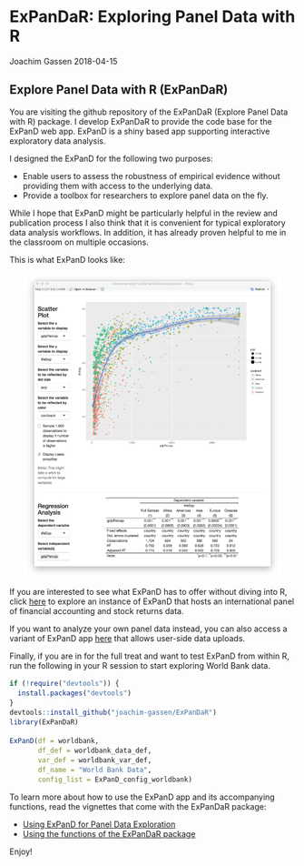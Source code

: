 ExPanDaR: Exploring Panel Data with R
================
Joachim Gassen
2018-04-15

Explore Panel Data with R (ExPanDaR)
------------------------------------

You are visiting the github repository of the ExPanDaR (Explore Panel Data with R) package. I develop ExPanDaR to provide the code base for the ExPanD web app. ExPanD is a shiny based app supporting interactive exploratory data analysis.

I designed the ExPanD for the following two purposes:

-   Enable users to assess the robustness of empirical evidence without providing them with access to the underlying data.
-   Provide a toolbox for researchers to explore panel data on the fly.

While I hope that ExPanD might be particularly helpful in the review and publication process I also think that it is convenient for typical exploratory data analysis workflows. In addition, it has already proven helpful to me in the classroom on multiple occasions.

This is what ExPanD looks like:

<img src="vignettes/figures/ExPanD_simple_03.png" width="90%" style="display: block; margin: auto;" />

If you are interested to see what ExPanD has to offer without diving into R, click [here](https://jgassen.shinyapps.io/expand/) to explore an instance of ExPanD that hosts an international panel of financial accounting and stock returns data.

If you want to analyze your own panel data instead, you can also access a variant of ExPanD app [here](https://jgassen.shinyapps.io/expand/) that allows user-side data uploads.

Finally, if you are in for the full treat and want to test ExPanD from within R, run the following in your R session to start exploring World Bank data.

``` r
if (!require("devtools")) {
  install.packages("devtools")
}
devtools::install_github("joachim-gassen/ExPanDaR")
library(ExPanDaR)

ExPanD(df = worldbank,  
       df_def = worldbank_data_def, 
       var_def = worldbank_var_def,
       df_name = "World Bank Data",
       config_list = ExPanD_config_worldbank)
```

To learn more about how to use the ExPanD app and its accompanying functions, read the vignettes that come with the ExPanDaR package:

-   [Using ExPanD for Panel Data Exploration](%22vignettes/use_ExPanD.md%22)
-   [Using the functions of the ExPanDaR package](%22vignettes/ExPanDaR-functions.md%22)

Enjoy!
